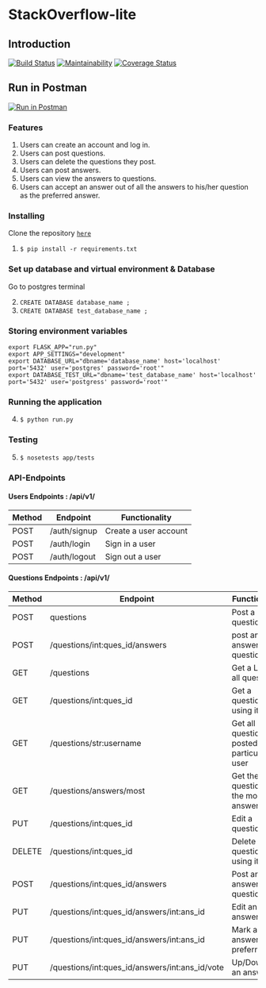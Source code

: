 # StackOverflow-lite

## Introduction

[![Build Status](https://travis-ci.org/ogol254/stackoverflow.svg?branch=master)](https://travis-ci.org/ogol254/stackoverflow) [![Maintainability](https://api.codeclimate.com/v1/badges/4754b5342d6a948f3f8f/maintainability)](https://codeclimate.com/github/ogol254/stackoverflow/maintainability)  [![Coverage Status](https://coveralls.io/repos/github/ogol254/stackoverflow/badge.svg?branch=master)](https://coveralls.io/github/ogol254/stackoverflow?branch=master)

## Run in Postman

[![Run in Postman](https://run.pstmn.io/button.svg)](https://app.getpostman.com/run-collection/ce5fa5121eb851f81114)

### Features

1. Users can create an account and log in.
2. Users can post questions.
3. Users can delete the questions they post.
4. Users can post answers.
5. Users can view the answers to questions.
6. Users can accept an answer out of all the answers to his/her question as the preferred answer.

### Installing

Clone the repository [```here```](https://github.com/ogol254/stackoverflow)

1. ```$ pip install -r requirements.txt```

### Set up database and virtual environment & Database 

Go to postgres terminal 

2. ``` CREATE DATABASE database_name ; ```
3. ``` CREATE DATABASE test_database_name ; ```

### Storing environment variables 

```
export FLASK_APP="run.py"
export APP_SETTINGS="development"
export DATABASE_URL="dbname='database_name' host='localhost' port='5432' user='postgres' password='root'"
export DATABASE_TEST_URL="dbname='test_database_name' host='localhost' port='5432' user='postgress' password='root'"
```

### Running the application

4. ```$ python run.py```

### Testing

5. ```$ nosetests app/tests```

### API-Endpoints

#### Users Endpoints : /api/v1/

Method | Endpoint | Functionality
--- | --- | ---
POST | /auth/signup | Create a user account
POST | /auth/login | Sign in a user
POST | /auth/logout | Sign out a user

#### Questions Endpoints : /api/v1/

Method | Endpoint | Functionality
--- | --- | ---
POST | questions | Post a question
POST | /questions/int:ques_id/answers | post an answer to a question
GET | /questions | Get a List of all questions
GET | /questions/int:ques_id | Get a question using its id
GET | /questions/str:username | Get all questions posted by a particular user
GET | /questions/answers/most | Get the question with the most answers
PUT | /questions/int:ques_id | Edit a question
DELETE | /questions/int:ques_id | Delete a question using its id
POST | /questions/int:ques_id/answers | Post an answer to a question
PUT | /questions/int:ques_id/answers/int:ans_id | Edit an answer
PUT | /questions/int:ques_id/answers/int:ans_id | Mark an answer as preferred
PUT | /questions/int:ques_id/answers/int:ans_id/vote | Up/Downvote an answer
